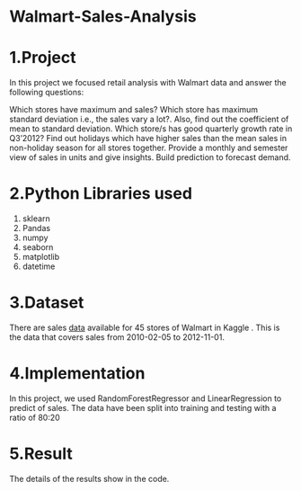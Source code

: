 # Walmart-Sales-Analysis
# 1.Project
In this project we focused retail analysis with Walmart data and answer the following questions:

Which stores have maximum and sales?
Which store has maximum standard deviation i.e., the sales vary a lot?. Also, find out the coefficient of mean to standard deviation.
Which store/s has good quarterly growth rate in Q3’2012?
Find out holidays which have higher sales than the mean sales in non-holiday season for all stores together.
Provide a monthly and semester view of sales in units and give insights.
Build prediction to forecast demand.

# 2.Python Libraries used
1. sklearn  
2. Pandas  
3. numpy  
4. seaborn  
5. matplotlib  
6. datetime

# 3.Dataset
There are sales [data](https://www.kaggle.com/datasets/aditya6196/retail-analysis-with-walmart-data) available for 45 stores of Walmart in Kaggle
. This is the data that covers sales from 2010-02-05 to 2012-11-01.
# 4.Implementation
In this project, we used RandomForestRegressor and LinearRegression to predict of sales. The data have been split into training and testing with a ratio of 80:20

# 5.Result

The details of the results show in the code.




